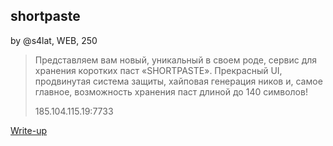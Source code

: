 ## shortpaste
by @s4lat, WEB, 250

> Представляем вам новый, уникальный в своем роде, сервис для хранения коротких паст «SHORTPASTE». 
> Прекрасный UI, продвинутая система защиты, хайповая генерация ников и, самое главное, возможность хранения паст длиной до 140 символов!
>
> 185.104.115.19:7733

[Write-up](WRITEUP.md)
